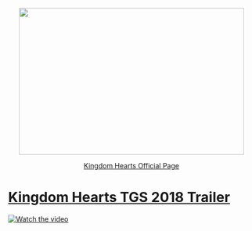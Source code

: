 
<p align="center">
  <img width="460" height="300" src="https://vignette.wikia.nocookie.net/disney/images/f/f5/Kingdom_Hearts_III_Logo.png/revision/latest/scale-to-width-down/516?cb=20130625151326">
  
<p align="center">  
<a href="https://www.kingdomhearts.com/home/us">Kingdom Hearts Official Page
 
# Kingdom Hearts TGS 2018 Trailer


[![Watch the video](https://img.youtube.com/vi/xNnd-YAKjCU/hqdefault.jpg)](http://www.youtube.com/watch?v=xNnd-YAKjCU&v)



